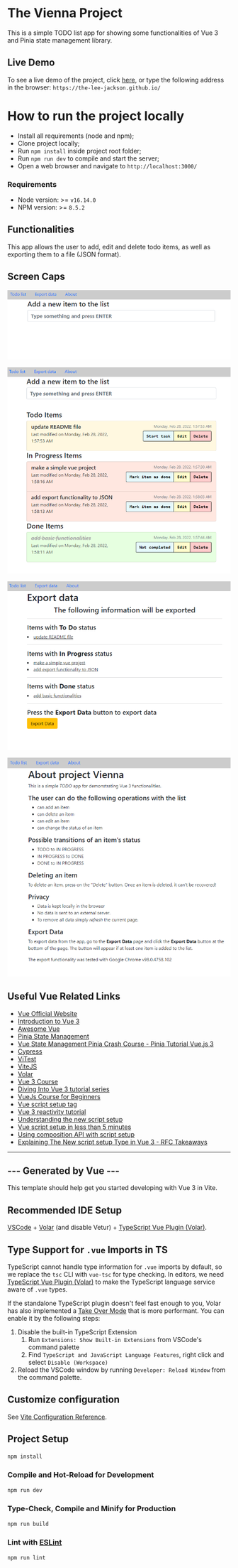 # The Vienna Project

This is a simple TODO list app for showing some
functionalities of Vue 3 and Pinia state management library.

## Live Demo
To see a live demo of the project,
click [here](https://the-lee-jackson.github.io/),
or type the following address in the browser:
`https://the-lee-jackson.github.io/`

# How to run the project locally
* Install all requirements (node and npm);
* Clone project locally;
* Run `npm install` inside project root folder;
* Run `npm run dev` to compile and start the server;
* Open a web browser and navigate to `http://localhost:3000/`

### Requirements
* Node version: >= `v16.14.0`
* NPM version: >= `8.5.2`

## Functionalities
This app allows the user to add, edit and delete
todo items, as well as exporting them to a file (JSON format).

## Screen Caps
![A blank todo list](/images/blank_list.PNG)

![A list with items in all statuses](/images/list_with_all_statuses.PNG)

![The export page](/images/export_page.PNG)

![The about page](/images/about_page.PNG)

## Useful Vue Related Links
* [Vue Official Website](https://vuejs.org/)
* [Introduction to Vue 3](https://vuejs.org/guide/introduction.html)
* [Awesome Vue](https://next.awesome-vue.js.org/)
* [Pinia State Management](https://pinia.vuejs.org/)
* [Vue State Management Pinia Crash Course - Pinia Tutorial Vue.js 3](https://www.youtube.com/watch?v=Ok6vO98RV_Q)
* [Cypress](https://www.cypress.io/)
* [ViTest](https://vitest.dev/)
* [ViteJS](https://vitejs.dev/)
* [Volar](https://github.com/johnsoncodehk/volar)
* [Vue 3 Course](https://www.youtube.com/watch?v=e-E0UB-YDRk)
* [Diving Into Vue 3 tutorial series](https://dev.to/deepgram/diving-into-vue-3-getting-started-3e44)
* [VueJs Course for Beginners](https://www.youtube.com/watch?v=FXpIoQ_rT_c)
* [Vue script setup tag](https://www.youtube.com/watch?v=9uSNKIXH_AI)
* [Vue 3 reactivity tutorial](https://www.youtube.com/watch?v=sAj6tdVS2cA)
* [Understanding the new script setup](https://www.netlify.com/blog/understanding-defineprops-and-defineemits-in-vue-3.2)
* [Vue script setup in less than 5 minutes](https://vueschool.io/articles/vuejs-tutorials/vue-js-script-setup-in-less-than-5-minutes/)
* [Using composition API with script setup](https://www.thisdot.co/blog/vue-3-2-using-composition-api-with-script-setup)
* [Explaining The New script setup Type in Vue 3 - RFC Takeaways](https://learnvue.co/2021/05/explaining-the-new-script-setup-type-in-vue-3-major-takeaways-from-the-rfc/#a-rundown-of-script-setup)

---
## --- Generated by Vue --- 


This template should help get you started developing with Vue 3 in Vite.

## Recommended IDE Setup

[VSCode](https://code.visualstudio.com/) + [Volar](https://marketplace.visualstudio.com/items?itemName=johnsoncodehk.volar) (and disable Vetur) + [TypeScript Vue Plugin (Volar)](https://marketplace.visualstudio.com/items?itemName=johnsoncodehk.vscode-typescript-vue-plugin).

## Type Support for `.vue` Imports in TS

TypeScript cannot handle type information for `.vue` imports by default, so we replace the `tsc` CLI with `vue-tsc` for type checking. In editors, we need [TypeScript Vue Plugin (Volar)](https://marketplace.visualstudio.com/items?itemName=johnsoncodehk.vscode-typescript-vue-plugin) to make the TypeScript language service aware of `.vue` types.

If the standalone TypeScript plugin doesn't feel fast enough to you, Volar has also implemented a [Take Over Mode](https://github.com/johnsoncodehk/volar/discussions/471#discussioncomment-1361669) that is more performant. You can enable it by the following steps:

1. Disable the built-in TypeScript Extension
    1) Run `Extensions: Show Built-in Extensions` from VSCode's command palette
    2) Find `TypeScript and JavaScript Language Features`, right click and select `Disable (Workspace)`
2. Reload the VSCode window by running `Developer: Reload Window` from the command palette.

## Customize configuration

See [Vite Configuration Reference](https://vitejs.dev/config/).

## Project Setup

```sh
npm install
```

### Compile and Hot-Reload for Development

```sh
npm run dev
```

### Type-Check, Compile and Minify for Production

```sh
npm run build
```

### Lint with [ESLint](https://eslint.org/)

```sh
npm run lint
```
